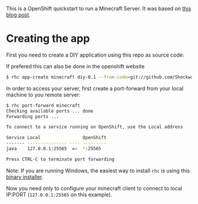 This is a OpenShift quickstart to run a Minecraft Server. It was based on [this blog post](https://www.openshift.com/blogs/paas-free-minecraft-server-hosting).

Creating the app
===

First you need to create a DIY application using this repo as source code:

If prefered this can also be done in the openshift website

```bash
$ rhc app-create minecraft diy-0.1 --from-code=git://github.com/Shockwave1000/openshift-minecraft-quickstart-updated.git
```

In order to access your server, first create a port-forward from your local machine to you remote server:


```bash
$ rhc port-forward minecraft
Checking available ports ... done
Forwarding ports ...

To connect to a service running on OpenShift, use the Local address

Service Local                OpenShift
------- --------------- ---- ---------
java    127.0.0.1:25565  =>  *:25565

Press CTRL-C to terminate port forwarding
```

Note: If you are running Windows, the easiest way to install `rhc` is using this [binary installer](https://github.com/getupcloud/openshift-rhc-installer/releases).

Now you need only to configure your minecraft client to connect to local IP:PORT (`127.0.0.1:25565` on this example).
